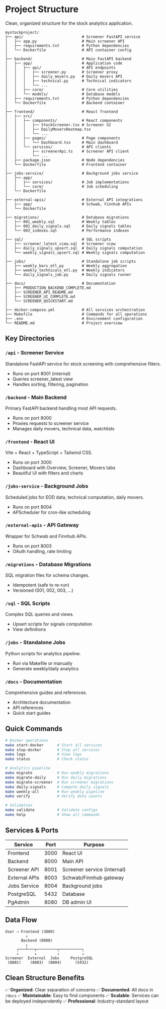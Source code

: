 # Project Structure

Clean, organized structure for the stock analytics application.

```
mystockproject/
├── api/                          # Screener FastAPI service
│   ├── app.py                    # Main screener API
│   ├── requirements.txt          # Python dependencies
│   └── Dockerfile                # API container config
│
├── backend/                      # Main FastAPI backend
│   ├── app/                      # Application code
│   │   ├── api/                  # API endpoints
│   │   │   ├── screener.py       # Screener proxy
│   │   │   ├── daily_movers.py   # Daily movers API
│   │   │   ├── technical.py      # Technical indicators
│   │   │   └── ...
│   │   ├── core/                 # Core utilities
│   │   └── models/               # Database models
│   ├── requirements.txt          # Python dependencies
│   └── Dockerfile                # Backend container
│
├── frontend/                     # React frontend
│   ├── src/
│   │   ├── components/           # React components
│   │   │   ├── StockScreener.tsx # Screener UI
│   │   │   ├── DailyMoversHeatmap.tsx
│   │   │   └── ...
│   │   ├── pages/                # Page components
│   │   │   └── Dashboard.tsx     # Main dashboard
│   │   └── services/             # API clients
│   │       ├── screenerApi.ts    # Screener API client
│   │       └── ...
│   ├── package.json              # Node dependencies
│   └── Dockerfile                # Frontend container
│
├── jobs-service/                 # Background jobs service
│   ├── app/
│   │   ├── services/             # Job implementations
│   │   └── core/                 # Job scheduling
│   └── Dockerfile
│
├── external-apis/                # External API integrations
│   ├── app/                      # Schwab, Finnhub APIs
│   └── Dockerfile
│
├── migrations/                   # Database migrations
│   ├── 001_weekly.sql            # Weekly tables
│   ├── 002_daily_signals.sql     # Daily signals tables
│   └── 003_indexes.sql           # Performance indexes
│
├── sql/                          # SQL scripts
│   ├── screener_latest_view.sql  # Screener view
│   ├── daily_signals_upsert.sql  # Daily signals computation
│   └── weekly_signals_upsert.sql # Weekly signals computation
│
├── jobs/                         # Standalone job scripts
│   ├── weekly_bars_etl.py        # Weekly aggregation
│   ├── weekly_technicals_etl.py  # Weekly indicators
│   └── daily_signals_job.py      # Daily signals runner
│
├── docs/                         # Documentation
│   ├── PRODUCTION_BACKEND_COMPLETE.md
│   ├── SCREENER_API_README.md
│   ├── SCREENER_UI_COMPLETE.md
│   └── SCREENER_QUICKSTART.md
│
├── docker-compose.yml            # All services orchestration
├── Makefile                      # Commands for all operations
├── .env                          # Environment configuration
└── README.md                     # Project overview
```

## Key Directories

### `/api` - Screener Service
Standalone FastAPI service for stock screening with comprehensive filters.
- Runs on port 8001 (internal)
- Queries screener_latest view
- Handles sorting, filtering, pagination

### `/backend` - Main Backend
Primary FastAPI backend handling most API requests.
- Runs on port 8000
- Proxies requests to screener service
- Manages daily movers, technical data, watchlists

### `/frontend` - React UI
Vite + React + TypeScript + Tailwind CSS.
- Runs on port 3000
- Dashboard with Overview, Screener, Movers tabs
- Beautiful UI with filters and charts

### `/jobs-service` - Background Jobs
Scheduled jobs for EOD data, technical computation, daily movers.
- Runs on port 8004
- APScheduler for cron-like scheduling

### `/external-apis` - API Gateway
Wrapper for Schwab and Finnhub APIs.
- Runs on port 8003
- OAuth handling, rate limiting

### `/migrations` - Database Migrations
SQL migration files for schema changes.
- Idempotent (safe to re-run)
- Versioned (001, 002, 003, ...)

### `/sql` - SQL Scripts
Complex SQL queries and views.
- Upsert scripts for signals computation
- View definitions

### `/jobs` - Standalone Jobs
Python scripts for analytics pipeline.
- Run via Makefile or manually
- Generate weekly/daily analytics

### `/docs` - Documentation
Comprehensive guides and references.
- Architecture documentation
- API references
- Quick start guides

## Quick Commands

```bash
# Docker operations
make start-docker      # Start all services
make stop-docker       # Stop all services
make logs              # View logs
make status            # Check status

# Analytics pipeline
make migrate           # Run weekly migrations
make migrate-daily     # Run daily migrations
make migrate-screener  # Run screener migrations
make daily-signals     # Compute daily signals
make weekly-all        # Run weekly pipeline
make verify            # Verify data counts

# Validation
make validate          # Validate configs
make help              # Show all commands
```

## Services & Ports

| Service | Port | Purpose |
|---------|------|---------|
| Frontend | 3000 | React UI |
| Backend | 8000 | Main API |
| Screener API | 8001 | Screener service (internal) |
| External APIs | 8003 | Schwab/Finnhub gateway |
| Jobs Service | 8004 | Background jobs |
| PostgreSQL | 5432 | Database |
| PgAdmin | 8080 | DB admin UI |

## Data Flow

```
User → Frontend (3000)
         ↓
       Backend (8000)
         ↓
     ┌───┴───┬─────────┬──────────┐
     ↓       ↓         ↓          ↓
Screener  External  Jobs     PostgreSQL
 (8001)    (8003)  (8004)      (5432)
```

## Clean Structure Benefits

✅ **Organized**: Clear separation of concerns
✅ **Documented**: All docs in `/docs`
✅ **Maintainable**: Easy to find components
✅ **Scalable**: Services can be deployed independently
✅ **Professional**: Industry-standard layout
